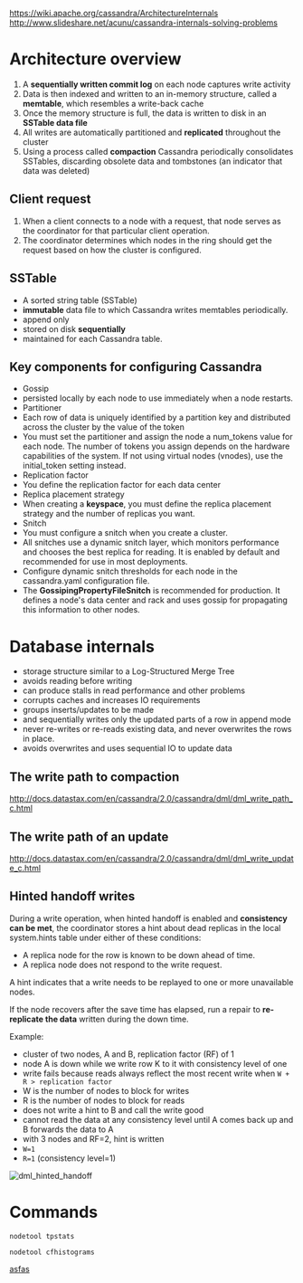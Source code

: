 https://wiki.apache.org/cassandra/ArchitectureInternals
http://www.slideshare.net/acunu/cassandra-internals-solving-problems

# Architecture overview
1. A **sequentially written commit log** on each node captures write activity
1. Data is then indexed and written to an in-memory structure, called a **memtable**, which resembles a write-back cache
1. Once the memory structure is full, the data is written to disk in an **SSTable data file**
1.  All writes are automatically partitioned and **replicated** throughout the cluster
1.  Using a process called **compaction** Cassandra periodically consolidates SSTables, discarding obsolete data and tombstones (an indicator that data was deleted)

## Client request

1. When a client connects to a node with a request, that node serves as the coordinator for that particular client operation. 
1. The coordinator determines which nodes in the ring should get the request based on how the cluster is configured.

## SSTable

* A sorted string table (SSTable)
* **immutable** data file to which Cassandra writes memtables periodically. 
* append only
* stored on disk **sequentially** 
* maintained for each Cassandra table.

## Key components for configuring Cassandra

* Gossip
 * persisted locally by each node to use immediately when a node restarts.
* Partitioner
 * Each row of data is uniquely identified by a partition key and distributed across the cluster by the value of the token
 * You must set the partitioner and assign the node a num_tokens value for each node. The number of tokens you assign depends on the hardware capabilities of the system. If not using virtual nodes (vnodes), use the initial_token setting instead.
* Replication factor
 * You define the replication factor for each data center
* Replica placement strategy
 * When creating a **keyspace**, you must define the replica placement strategy and the number of replicas you want.
* Snitch
 * You must configure a snitch when you create a cluster. 
 * All snitches use a dynamic snitch layer, which monitors performance and chooses the best replica for reading. It is enabled by default and recommended for use in most deployments. 
 * Configure dynamic snitch thresholds for each node in the cassandra.yaml configuration file.
 * The **GossipingPropertyFileSnitch** is recommended for production. It defines a node's data center and rack and uses gossip for propagating this information to other nodes.

# Database internals

* storage structure similar to a Log-Structured Merge Tree
* avoids reading before writing
 * can produce stalls in read performance and other problems
 * corrupts caches and increases IO requirements
* groups inserts/updates to be made
* and sequentially writes only the updated parts of a row in append mode
* never re-writes or re-reads existing data, and never overwrites the rows in place.
* avoids overwrites and uses sequential IO to update data

## The write path to compaction
http://docs.datastax.com/en/cassandra/2.0/cassandra/dml/dml_write_path_c.html

## The write path of an update
http://docs.datastax.com/en/cassandra/2.0/cassandra/dml/dml_write_update_c.html

## Hinted handoff writes
During a write operation, when hinted handoff is enabled and **consistency can be met**, the coordinator stores a hint about dead replicas in the local system.hints table under either of these conditions:
* A replica node for the row is known to be down ahead of time.
* A replica node does not respond to the write request.

A hint indicates that a write needs to be replayed to one or more unavailable nodes.

If the node recovers after the save time has elapsed, run a repair to **re-replicate the data** written during the down time.

Example:

* cluster of two nodes, A and B, replication factor (RF) of 1
* node A is down while we write row K to it with consistency level of one
* write fails because reads always reflect the most recent write when `W + R > replication factor`
 * W is the number of nodes to block for writes
 * R is the number of nodes to block for reads
* does not write a hint to B and call the write good
* cannot read the data at any consistency level until A comes back up and B forwards the data to A
* with 3 nodes and RF=2, hint is written
 * `W=1`
 * `R=1` (consistency level=1)

![dml_hinted_handoff](https://cloud.githubusercontent.com/assets/14850484/10122154/3db10690-6506-11e5-96dd-e736c372f39c.png)

# Commands
    nodetool tpstats

    nodetool cfhistograms

[asfas](4%20Myths%20about%20In-Memory%20Databases.md)
